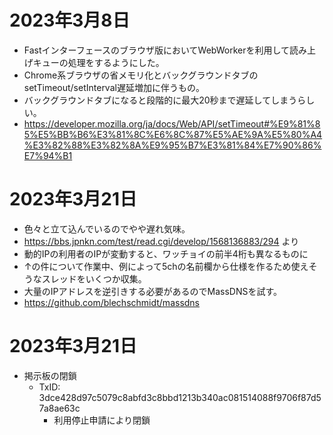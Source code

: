 # 2023年3月8日

- Fastインターフェースのブラウザ版においてWebWorkerを利用して読み上げキューの処理をするようにした。
- Chrome系ブラウザの省メモリ化とバックグラウンドタブのsetTimeout/setInterval遅延増加に伴うもの。
- バックグラウンドタブになると段階的に最大20秒まで遅延してしまうらしい。
- https://developer.mozilla.org/ja/docs/Web/API/setTimeout#%E9%81%85%E5%BB%B6%E3%81%8C%E6%8C%87%E5%AE%9A%E5%80%A4%E3%82%88%E3%82%8A%E9%95%B7%E3%81%84%E7%90%86%E7%94%B1


# 2023年3月21日

- 色々と立て込んでいるのでやや遅れ気味。
- https://bbs.jpnkn.com/test/read.cgi/develop/1568136883/294 より
- 動的IPの利用者のIPが変動すると、ワッチョイの前半4桁も異なるものに
- ↑の件について作業中、例によって5chの名前欄から仕様を作るため使えそうなスレッドをいくつか収集。
- 大量のIPアドレスを逆引きする必要があるのでMassDNSを試す。
- https://github.com/blechschmidt/massdns

# 2023年3月21日

- 掲示板の閉鎖
  - TxID: 3dce428d97c5079c8abfd3c8bbd1213b340ac081514088f9706f87d57a8ae63c
    - 利用停止申請により閉鎖
